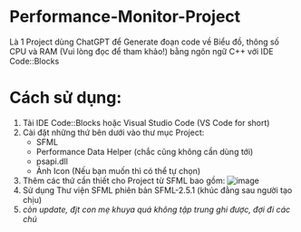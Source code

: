 # Performance-Monitor-Project
Là 1 Project dùng ChatGPT để Generate đoạn code về Biểu đồ, thông số CPU và RAM (Vui lòng đọc để tham khảo!) bằng ngôn ngữ C++ với IDE Code::Blocks

# Cách sử dụng:
1. Tải IDE Code::Blocks hoặc Visual Studio Code (VS Code for short)
2. Cài đặt những thứ bên dưới vào thư mục Project:
   + SFML
   + Performance Data Helper (chắc cũng không cần dùng tới)
   + psapi.dll
   + Ảnh Icon (Nếu bạn muốn thì có thể tự chọn)
3. Thêm các thứ cần thiết cho Project từ SFML bao gồm:
![image](https://github.com/IamsadVN/Performance-Monitor-Project/assets/112055678/7d47b5a3-50b4-4fda-be4e-7de69e4c6eca)
5. Sử dụng Thư viện SFML phiên bản SFML-2.5.1 (khúc đằng sau người tạo chịu)
6. *còn update, đjt con mẹ khuya quá không tập trung ghi được, đợi đi các chú*

